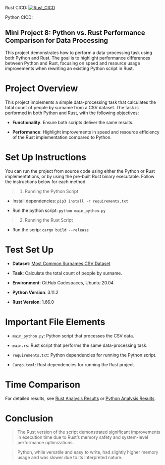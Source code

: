 Rust CICD: [![Rust_CICD](https://github.com/nogibjj/Nzarama_Kouadio_DE_Mini_Project8_test1/actions/workflows/rust.yml/badge.svg)](https://github.com/nogibjj/Nzarama_Kouadio_DE_Mini_Project8_test1/actions/workflows/rust.yml)

Python CICD: 

## Mini Project 8: Python vs. Rust Performance Comparison for Data Processing

This project demonstrates how to perform a data-processing task using both Python and Rust. The goal is to highlight performance differences between Python and Rust, focusing on speed and resource usage improvements when rewriting an existing Python script in Rust.

# Project Overview
This project implements a simple data-processing task that calculates the total count of people by surname from a CSV dataset. The task is performed in both Python and Rust, with the following objectives:

- **Functionality**: Ensure both scripts deliver the same results.

- **Performance**: Highlight improvements in speed and resource efficiency of the Rust implementation compared to Python.


# Set Up Instructions

You can run the project from source code using either the Python or Rust implementations, or by using the pre-built Rust binary executable. Follow the instructions below for each method.

> 1. Running the Python Script

- Install dependencies: `pip3 install -r requirements.txt`

- Run the python script: `python main_python.py`

> 2. Running the Rust Script

- Run the scrip: `cargo build --release`


# Test Set Up

- **Dataset**: [Most Common Surnames CSV Dataset](https://github.com/fivethirtyeight/data/raw/refs/heads/master/most-common-name/surnames.csv)

- **Task**: Calculate the total count of people by surname.

- **Environment**: GitHub Codespaces, Ubuntu 20.04

- **Python Version**: 3.11.2

- **Rust Version**: 1.66.0


# Important File Elements

- `main_python.py`: Python script that processes the CSV data.

- `main.rs`: Rust script that performs the same data-processing task.

- `requirements.txt`: Python dependencies for running the Python script.

- `Cargo.toml`: Rust dependencies for running the Rust project.


# Time Comparison

For detailed results, see [Rust Analysis Results](rust_project/rust_output.md) or [Python Analysis Results](python_project/python_output.md).

# Conclusion

> The Rust version of the script demonstrated significant improvements in execution time due to Rust’s memory safety and system-level performance optimizations. 

> Python, while versatile and easy to write, had slightly higher memory usage and was slower due to its interpreted nature.





